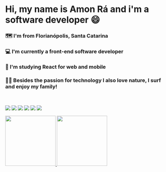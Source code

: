 <h1>Hi, my name is Amon Rá and i'm a software developer 😄</h1>

<h3>🗺️ I'm from Florianópolis, Santa Catarina</h3>
<h3>💻 I'm currently a front-end software developer</h3>
<h3>📱 I'm studying React for web and mobile</h3>
<h3>🏄‍♂️ Besides the passion for technology I also love nature, I surf and enjoy my family!</h3>

<br><br>
<img src="https://img.shields.io/badge/HTML5-E34F26?style=for-the-badge&logo=html5&logoColor=white"></img>
<img src="https://img.shields.io/badge/CSS3-1572B6?style=for-the-badge&logo=css3&logoColor=white"></img>
<img src="https://img.shields.io/badge/JavaScript-F7DF1E?style=for-the-badge&logo=javascript&logoColor=black"></img>
<img src="https://img.shields.io/badge/TypeScript-007ACC?style=for-the-badge&logo=typescript&logoColor=white"></img>
<img src="https://img.shields.io/badge/React-20232A?style=for-the-badge&logo=react&logoColor=61DAFB"></img>
<img src="https://img.shields.io/badge/PHP-777BB4?style=for-the-badge&logo=php&logoColor=white"></img>

<div align="left">
  <a href="https://github.com/IuriDev071">
  <img height="160em" src="https://github-readme-stats.vercel.app/api?username=amonradev&show_icons=true&theme=tokyonight&include_all_commits=true&count_private=true"/>
  <img height="160em" src="https://github-readme-stats.vercel.app/api/top-langs/?username=amonradev&theme=tokyonight&layout=compact&langs_count=7&theme=dark&include_all_commits=true&count_private=true"/>
</div>
